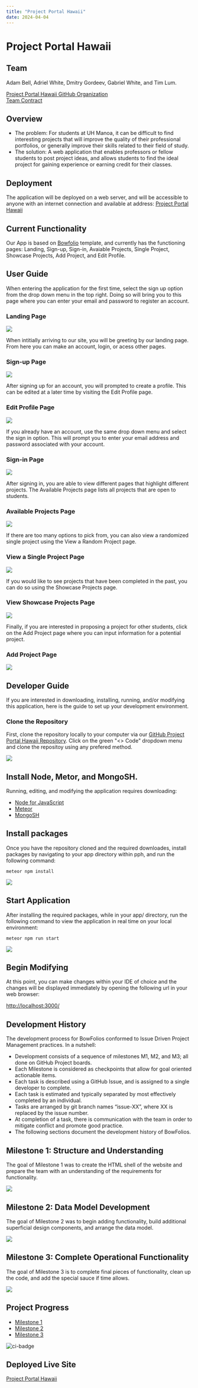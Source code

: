 ```yaml
---
title: "Project Portal Hawaii"
date: 2024-04-04
---
```

# Project Portal Hawaii
## Team
Adam Bell, Adriel White, Dmitry Gordeev, Gabriel White, and Tim Lum.

[Project Portal Hawaii GitHub Organization](https://github.com/project-portal-hawaii)   
[Team Contract](team-contract.md)   

## Overview
* The problem: For students at UH Manoa, it can be difficult to find interesting projects that will improve the quality of their professional portfolios, or generally improve their skills related to their field of study. 
* The solution: A web application that enables professors or fellow students to post project ideas, and allows students to find the ideal project for gaining experience or earning credit for their classes.   

## Deployment
The application will be deployed on a web server, and will be accessible to anyone with an internet connection and available at address: [Project Portal Hawaii](https://project-portal.live/)   

## Current Functionality
Our App is based on [Bowfolio](https://bowfolios.github.io) template, and currently has the functioning pages: Landing, Sign-up, Sign-in, Avaiable Projects, Single Project, Showcase Projects, Add Project, and Edit Profile.

## User Guide
When entering the application for the first time, select the sign up option from the drop down menu in the top right. Doing so will bring you to this page where you can enter your email and password to register an account.   

### Landing Page
<img src="./images/landing.png" />

When intitially arriving to our site, you will be greeting by our landing page. From here you can make an account, login, or acess other pages.

### Sign-up Page
<img src="./images/sign-up.png" />    

After signing up for an account, you will prompted to create a profile. This can be edited at a later time by visiting the Edit Profile page.   

### Edit Profile Page
<img src="./images/edit-profile.png" />   

If you already have an account, use the same drop down menu and select the sign in option. This will prompt you to enter your email address and password associated with your account.   

### Sign-in Page
<img src="./images/sign-in.png" />   

After signing in, you are able to view different pages that highlight different projects. The Available Projects page lists all projects that are open to students.   

### Available Projects Page
<img src="./images/available-projects.png" />   

If there are too many options to pick from, you can also view a randomized single project using the View a Random Project page.   

### View a Single Project Page
<img src="./images/single-project.png" />   

If you would like to see projects that have been completed in the past, you can do so using the Showcase Projects page.   

### View Showcase Projects Page
<img src="./images/showcase.png" />   

Finally, if you are interested in proposing a project for other students, click on the Add Project page where you can input information for a potential project.   

### Add Project Page
<img src="./images/add-project.png" />   

## Developer Guide
If you are interested in downloading, installing, running, and/or modifying this application, here is the guide to set up your development environment.   

### Clone the Repository
First, clone the repository locally to your computer via our [GitHub Project Portal Hawaii Repository](https://github.com/project-portal-hawaii/pph). Click on the green "<> Code" dropdown menu and clone the repositoy using any prefered method.   

<img src="./images/github-clone.png" />   

## Install Node, Metor, and MongoSH.
Running, editing, and modifying the application requires downloading:
* [Node for JavaScript](https://nodejs.org/en/download)
* [Meteor](https://docs.meteor.com/install.html)
* [MongoSH](https://www.mongodb.com/docs/mongodb-shell/install/)   

## Install packages
Once you have the repository cloned and the required downloades, install packages by navigating to your app directory within pph, and run the following command:   

```meteor npm install```   

<img src="./images/meteor-npm-install.png" />   

## Start Application
After installing the required packages, while in your app/ directory, run the following command to view the application in real time on your local environment:   

```meteor npm run start```   

<img src="./images/meteor-npm-run-start.png" />   

## Begin Modifying
At this point, you can make changes within your IDE of choice and the changes will be displayed immediately by opening the following url in your web browser:    

[http://localhost:3000/](http://localhost:3000/)   


## Development History
The development process for BowFolios conformed to Issue Driven Project Management practices. In a nutshell:

* Development consists of a sequence of milestones M1, M2, and M3; all done on GitHub Project boards.
* Each Milestone is considered as checkpoints that allow for goal oriented actionable items.
* Each task is described using a GitHub Issue, and is assigned to a single developer to complete.
* Each task is estimated and typically separated by most effectively completed by an individual.
* Tasks are arranged by git branch names “issue-XX”, where XX is replaced by the issue number.
* At completion of a task, there is communication with the team in order to mitigate conflict and promote good practice.
* The following sections document the development history of BowFolios.

## Milestone 1: Structure and Understanding
The goal of Milestone 1 was to create the HTML shell of the website and prepare the team with an understanding of the requirements for functionality.

<img src="./images/ssm1.png" />   

## Milestone 2: Data Model Development
The goal of Milestone 2 was to begin adding functionality, build additional superficial design components, and arrange the data model.

<img src="./images/ssm2.png" />   

## Milestone 3: Complete Operational Functionality 
The goal of Milestone 3 is to complete final pieces of functionality, clean up the code, and add the special sauce if time allows.

<img src="./images/ssm3.png" />   

## Project Progress
* [Milestone 1](https://github.com/orgs/project-portal-hawaii/projects/1)
* [Milestone 2](https://github.com/orgs/project-portal-hawaii/projects/2)
* [Milestone 3](https://github.com/orgs/project-portal-hawaii/projects/6)   
  
![ci-badge](https://github.com/project-portal-hawaii/pph/workflows/ci-project-portal/badge.svg)

## Deployed Live Site
<a href="https://project-portal.live/">Project Portal Hawaii</a>

